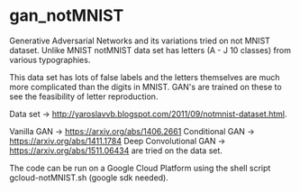 # gan_notMNIST
Generative Adversarial Networks and its variations tried on not MNIST dataset.
Unlike MNIST notMNIST data set has letters (A - J 10 classes) from various typographies.

This data set has lots of false labels and the letters themselves are much more complicated than the 
digits in MNIST. GAN's are trained on these to see the feasibility of letter reproduction.

Data set -> http://yaroslavvb.blogspot.com/2011/09/notmnist-dataset.html.

Vanilla GAN -> https://arxiv.org/abs/1406.2661
Conditional GAN -> https://arxiv.org/abs/1411.1784
Deep Convolutional GAN -> https://arxiv.org/abs/1511.06434
  are tried on the data set.

The code can be run on a Google Cloud Platform using the shell script gcloud-notMNIST.sh (google sdk needed).



